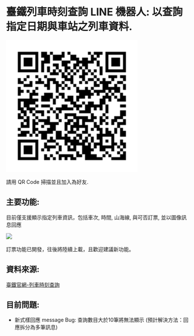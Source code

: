 # 臺鐵列車時刻查詢 LINE 機器人: 以查詢指定日期與車站之列車資料.

![](images/QR.png)

請用 QR Code 掃描並且加入為好友.

## 主要功能:

目前僅支援顯示指定列車資訊，包括車次, 時間, 山海線, 與可否訂票, 並以圖像訊息回應

![](images/trainBot.gif)

訂票功能已開發，往後將陸續上載，且歡迎建議新功能。

## 資料來源:

[臺鐵官網-列車時刻查詢](https://tip.railway.gov.tw/tra-tip-web/tip/tip001/tip112/gobytime)

## 目前問題:
- 新式樣回應 message Bug: 查詢數目大於10筆將無法顯示 (預計解決方法：回應拆分為多筆訊息)
